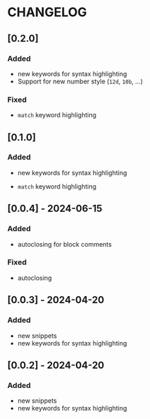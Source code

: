 # CHANGELOG

## [0.2.0]
### Added
- new keywords for syntax highlighting
- Support for new number style (`12d`, `10b`, ...)

### Fixed
- `match` keyword highlighting

## [0.1.0]
### Added
- new keywords for syntax highlighting

- `match` keyword highlighting

## [0.0.4] - 2024-06-15
### Added
- autoclosing for block comments

### Fixed
- autoclosing

## [0.0.3] - 2024-04-20
### Added
- new snippets
- new keywords for syntax highlighting

## [0.0.2] - 2024-04-20
### Added
- new snippets
- new keywords for syntax highlighting
